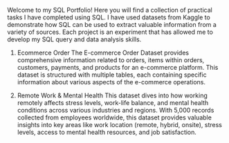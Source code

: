 Welcome to my SQL Portfolio! Here you will find a collection of practical tasks I have completed using SQL. I have used datasets from Kaggle to demonstrate how SQL can be used to extract valuable information from a variety of sources. Each project is an experiment that has allowed me to develop my SQL query and data analysis skills.

1.	Ecommerce Order
The E-commerce Order Dataset provides comprehensive information related to orders, items within orders, customers, payments, and products for an e-commerce platform. This dataset is structured with multiple tables, each containing specific information about various aspects of the e-commerce operations.

2.	Remote Work & Mental Health
This dataset dives into how working remotely affects stress levels, work-life balance, and mental health conditions across various industries and regions.
With 5,000 records collected from employees worldwide, this dataset provides valuable insights into key areas like work location (remote, hybrid, onsite), stress levels, access to mental health resources, and job satisfaction.
